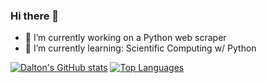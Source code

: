 ### Hi there 👋


- 🔭 I’m currently working on a Python web scraper
- 🌱 I’m currently learning: Scientific Computing w/ Python

[![Dalton's GitHub stats](https://github-readme-stats.vercel.app/api?username=ddaly2)](https://github.com/ddaly2/github-readme-stats)
[![Top Languages](https://github-readme-stats.vercel.app/api/top-langs/?username=ddaly2)](https://github.com/ddaly2/github-readme-stats)

